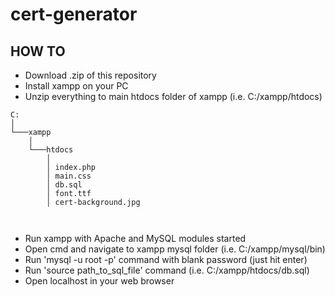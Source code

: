 # cert-generator

## HOW TO

- Download .zip of this repository
- Install xampp on your PC
- Unzip everything to main htdocs folder of xampp (i.e. C:/xampp/htdocs)
```
C:
│
└───xampp
    │  
    └───htdocs
        │   
        │ index.php
        │ main.css
        │ db.sql
        │ font.ttf
        │ cert-background.jpg

        
```
- Run xampp with Apache and MySQL modules started
- Open cmd and navigate to xampp mysql folder (i.e. C:/xampp/mysql/bin)
- Run 'mysql -u root -p' command with blank password (just hit enter)
- Run 'source path_to_sql_file' command (i.e. C:/xampp/htdocs/db.sql)
- Open localhost in your web browser